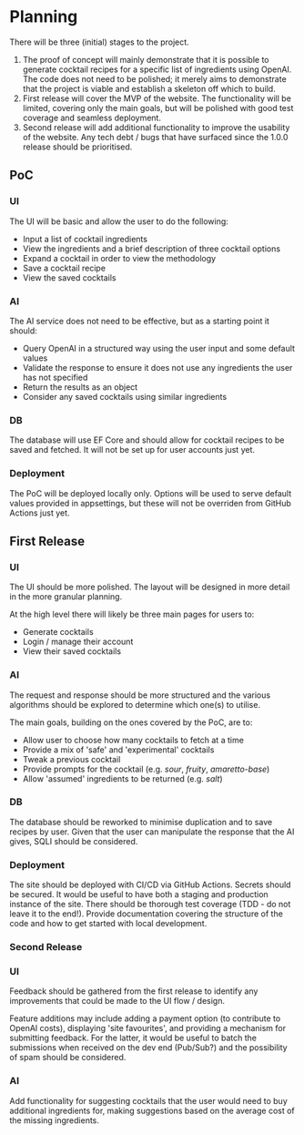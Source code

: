 ﻿# Planning

There will be three (initial) stages to the project.
1. The proof of concept will mainly demonstrate that it is possible to generate cocktail recipes for a specific list of ingredients using OpenAI. The code does not need to be polished; it merely aims to demonstrate that the project is viable and establish a skeleton off which to build.
2. First release will cover the MVP of the website. The functionality will be limited, covering only the main goals, but will be polished with good test coverage and seamless deployment.
3. Second release will add additional functionality to improve the usability of the website. Any tech debt / bugs that have surfaced since the 1.0.0 release should be prioritised.

## PoC

### UI

The UI will be basic and allow the user to do the following:
- Input a list of cocktail ingredients
- View the ingredients and a brief description of three cocktail options
- Expand a cocktail in order to view the methodology
- Save a cocktail recipe
- View the saved cocktails

### AI

The AI service does not need to be effective, but as a starting point it should:
- Query OpenAI in a structured way using the user input and some default values
- Validate the response to ensure it does not use any ingredients the user has not specified
- Return the results as an object
- Consider any saved cocktails using similar ingredients

### DB

The database will use EF Core and should allow for cocktail recipes to be saved and fetched. It will not be set up for user accounts just yet.

### Deployment

The PoC will be deployed locally only. Options will be used to serve default values provided in appsettings, but these will not be overriden from GitHub Actions just yet. 

## First Release

### UI

The UI should be more polished. The layout will be designed in more detail in the more granular planning.

At the high level there will likely be three main pages for users to:
- Generate cocktails
- Login / manage their account
- View their saved cocktails

### AI

The request and response should be more structured and the various algorithms should be explored to determine which one(s) to utilise.

The main goals, building on the ones covered by the PoC, are to:

- Allow user to choose how many cocktails to fetch at a time
- Provide a mix of 'safe' and 'experimental' cocktails
- Tweak a previous cocktail
- Provide prompts for the cocktail (e.g. _sour_, _fruity_, _amaretto-base_)
- Allow 'assumed' ingredients to be returned (e.g. _salt_)

### DB

The database should be reworked to minimise duplication and to save recipes by user. Given that the user can manipulate the response that the AI gives, SQLI should be considered.

### Deployment

The site should be deployed with CI/CD via GitHub Actions. Secrets should be secured. It would be useful to have both a staging and production instance of the site.
There should be thorough test coverage (TDD - do not leave it to the end!). Provide documentation covering the structure of the code and how to get started with local development.

### Second Release

### UI

Feedback should be gathered from the first release to identify any improvements that could be made to the UI flow / design.

Feature additions may include adding a payment option (to contribute to OpenAI costs), displaying 'site favourites', and providing a mechanism for submitting feedback.
For the latter, it would be useful to batch the submissions when received on the dev end (Pub/Sub?) and the possibility of spam should be considered.

### AI

Add functionality for suggesting cocktails that the user would need to buy additional ingredients for, making suggestions based on the average cost of the missing ingredients.